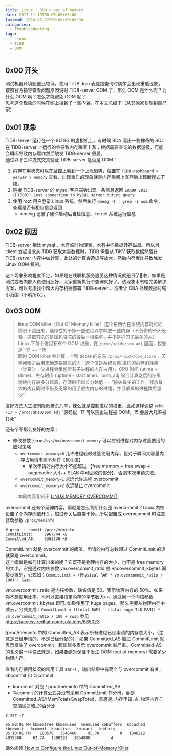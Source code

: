 ```yaml
---
title: Linux - OOM > out of memory
date: 2017-11-19T00:00:00+08:00
lastmod: 2018-05-22T00:00:00+08:00
categories:
  - Troubleshooting
tags:
  - Linux
  - TiDB
  - OOM
---
```

## 0x00 开头

测试机器环境配置比较低，使用 TiDB Join 表连接查询时偶尔会出现重启现象，按照官方指导查看问题原因说时 TiDB-server OOM 了，那么 OOM 是什么呢？为什么 OOM 啊？怎么才能避免 OOM 呢？  
思考这个现象的时候在网上搜到了一些内容，在本文总结下（~~从其他家复制到自己家~~）  

## 0x01 现象

TiDB-server 运行在一个 8U 8G 的虚拟机上，有时候 BDA 写出一些神奇的 SQL 在 TiDB-server 上运行的会导致内存瞬间上涨；根据需要查询的数据量级，可能会瞬间导致内存爆炸然后触发 TiDB-server 重启。  
通过以下三种方式交叉验证 TiDB-server 是否是 OOM：

1. 内存在用状态可以在监控上看到一个上涨趋势，位置在 `TiDB-dashboard > server > memory` 查看，出现重启的现象就是内存瞬间上涨然后出现断崖式下降。  
2. 链接 TiDB-server 的 mysql 客户端会出现一条信息返回 `ERROR 2013 (HY000): Lost connection to MySQL server during query`
3. 使用 root 用户登录 Linux 系统，然后执行 `dmesg -T | grep -i oom` 命令，查看是否有相应信息返回
   - dmesg 记录了硬件启动后自检信息、kernel 系统运行信息

## 0x02 原因

TiDB-server 相比 mysql ，木有临时物理表、木有中间数据转存磁盘。所以当 client 发起请求从 TiDB 获取大量数据时，TiDB 需要从 TiKV 获取数据然后在 TiDB-server 内存中做计算，此处的计算会造成写放大，然后内存爆炸导致触发 Linux OOM 机制。

这个现象影响程度不定，如果是在线联机服务遇见这种情况就是日了🐶啦，如果是测试或者内部人员使用还好，大家重新执行个查询就好了。该现象木有啥完美解决方案，可以考虑找个超大内存机器部署 TiDB-server 、或者让 DBA 处理数据时缩小范围（不明所以）。

## 0x03 OOM

> linux OOM killer（Out Of Memory killer）这个东西会在系统内存耗尽的情况下跳出来，选择性的干掉一些进程以求释放一些内存（~~不负责的个人经验：这把刀杀的是压死骆驼的最后一根稻草，并不是捅刀子最多的人~~）  
> Linux 下每个进程都有个 OOM 权重，在 `/proc/<pid>/oom_adj` 里面，权重是 -17 ~~ +15  
> 同时 OOM killer 会计算一个叫 score 的东东 `/proc/<pid>/oom_score` ，天黑闭眼之后用来确定要被杀的人；这个值是系统收集 进程的内存消耗量（计算时：父进程会承包所有子进程的内存占用）、CPU 时间 (utime + stime)、生存时间 (uptime - start time)、oom_adj 综合计算之后的结果  
> 消耗内存越多分越高，存活时间越长分越低 == “损失最少的工作，释放最大的内存同时不伤及无辜的用了很大内存的进程，并且杀掉的进程数尽量少”

友好方式人工控制降低被杀几率，辣么就是控制进程的权重，比如这样调整 `echo -17 > /proc/$PID/oom_adj` “源码说 -17 可以禁止进程被 OOM，15 会最大几率被打死”

还有个不那么友好的方案：

- 修改参数 `/proc/sys/vm/overcommit_memory` 可以控制进程对内存过量使用的应对策略
  - `overcommit_memory=0` 允许进程轻微过量使用内存，但对于瞬间大容量内存占用请求则不允许【默认值】
    - 单次申请的内存大小不能超过 【free memory + free swap + pagecache 大小 + SLAB 中可回收的部分】，否则本次申请失败。
  - `overcommit_memory=1` 永远允许进程 overcommit
  - `overcommit_memory=2` 永远禁止 overcommit

> 本段内容复制于 [LINUX MEMORY OVERCOMMIT](http://linuxperf.com/?p=102)

overcommit 还有个延伸内容，那就是怎么判断什么是 overcommit？Linux 内核设置了个内存阈值开关，超过开关后直接干掉。所以配置成 overvcommit 时注意修改参数 `/proc/meminfo`

```shell
# grep -i commit /proc/meminfo
CommitLimit:     5967744 kB
Committed_AS:    5363236 kB
```

CommitLimit 就是 overcommit 的阈值，申请的内存总数超过 CommitLimit 的话就算是 overcommit。  
这个阈值是如何计算出来的呢？它既不是物理内存的大小，也不是 free memory 的大小，它是通过内核参数 vm.overcommit_ratio 或 vm.overcommit_kbytes 间接设置的，公式如：`CommitLimit = (Physical RAM * vm.overcommit_ratio / 100) + Swap`

vm.overcommit_ratio 是内核参数，缺省值是 50，表示物理内存的 50%。如果你不想使用比率，也可以直接指定内存的字节数大小，通过另一个内核参数 vm.overcommit_kbytes 即可.
如果使用了 huge pages，那么需要从物理内存中减去，公式变成：`CommitLimit = ([total RAM] – [total huge TLB RAM]) * vm.overcommit_ratio / 100 + swap`
参见 https://access.redhat.com/solutions/665023

/proc/meminfo 中的 Committed_AS 表示所有进程已经申请的内存总大小，（注意是已经申请的，不是已经分配的），如果 Committed_AS 超过 CommitLimit 就表示发生了 overcommit，超出越多表示 overcommit 越严重。Committed_AS 的含义换一种说法就是，如果要绝对保证不发生 OOM (out of memory) 需要多少物理内存。

查看内存使用状况的常用工具 sar -r ，输出结果中有两个与 overcommit 有关，kbcommit 和 %commit  

- kbcommit 对应 / proc/meminfo 中的 Committed_AS
- %commit 的计算公式并没有采用 CommitLimit 作分母，而是 Committed_AS/(MemTotal+SwapTotal)，意思是_内存申请_占_物理内存与交换区之和_的百分比

```shell
$ sar -r

05:00:01 PM kbmemfree kbmemused  %memused kbbuffers  kbcached  kbcommit   %commit  kbactive   kbinact   kbdirty
05:10:01 PM    160576   3648460     95.78         0   1846212   4939368     62.74   1390292   1854880         4
```

课外阅读 [How to Configure the Linux Out-of-Memory Killer](https://www.oracle.com/technical-resources/articles/it-infrastructure/dev-oom-killer.html)

